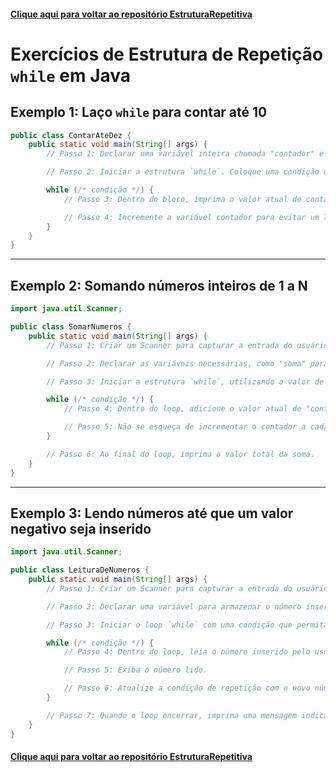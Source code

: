 #### [Clique aqui para voltar ao repositório EstruturaRepetitiva](https://github.com/gabrielmelim/JAVA/tree/EstruturaRepetitiva)

# Exercícios de Estrutura de Repetição `while` em Java

## Exemplo 1: Laço `while` para contar até 10

```java
public class ContarAteDez {
    public static void main(String[] args) {
        // Passo 1: Declarar uma variável inteira chamada "contador" e inicializá-la com o valor 1.

        // Passo 2: Iniciar a estrutura `while`. Coloque uma condição que mantenha o loop enquanto o contador for menor ou igual a 10.

        while (/* condição */) {
            // Passo 3: Dentro do bloco, imprima o valor atual do contador.

            // Passo 4: Incremente a variável contador para evitar um loop infinito.
        }
    }
}
```

---

## Exemplo 2: Somando números inteiros de 1 a N

```java
import java.util.Scanner;

public class SomarNumeros {
    public static void main(String[] args) {
        // Passo 1: Criar um Scanner para capturar a entrada do usuário, pedindo um número inteiro N.

        // Passo 2: Declarar as variáveis necessárias, como "soma" para armazenar o resultado, e "contador" para controlar o loop.

        // Passo 3: Iniciar a estrutura `while`, utilizando o valor de "contador" como base para a condição de repetição.

        while (/* condição */) {
            // Passo 4: Dentro do loop, adicione o valor atual de "contador" à variável "soma".

            // Passo 5: Não se esqueça de incrementar o contador a cada iteração.
        }

        // Passo 6: Ao final do loop, imprima o valor total da soma.
    }
}
```

---

## Exemplo 3: Lendo números até que um valor negativo seja inserido

```java
import java.util.Scanner;

public class LeituraDeNumeros {
    public static void main(String[] args) {
        // Passo 1: Criar um Scanner para capturar a entrada do usuário.

        // Passo 2: Declarar uma variável para armazenar o número inserido pelo usuário.

        // Passo 3: Iniciar o loop `while` com uma condição que permita que o loop continue até que um número negativo seja digitado.

        while (/* condição */) {
            // Passo 4: Dentro do loop, leia o número inserido pelo usuário.

            // Passo 5: Exiba o número lido.

            // Passo 6: Atualize a condição de repetição com o novo número inserido.
        }

        // Passo 7: Quando o loop encerrar, imprima uma mensagem indicando que o programa foi finalizado.
    }
}
```

#### [Clique aqui para voltar ao repositório EstruturaRepetitiva](https://github.com/gabrielmelim/JAVA/tree/EstruturaRepetitiva)
